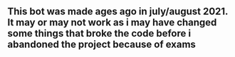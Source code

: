 ## This bot was made ages ago in july/august 2021. It may or may not work as i may have changed some things that broke the code before i abandoned the project because of exams
